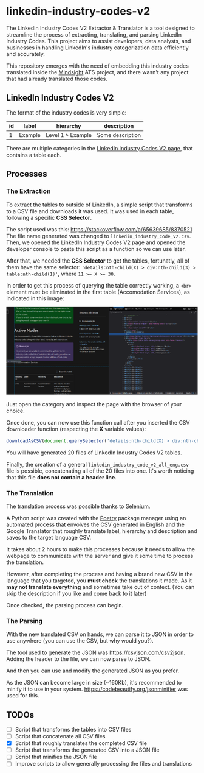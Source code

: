 # linkedin-industry-codes-v2
The LinkedIn Industry Codes V2 Extractor &amp; Translator is a tool designed to streamline the process of extracting, translating, and parsing LinkedIn Industry Codes. This project aims to assist developers, data analysts, and businesses in handling LinkedIn's industry categorization data efficiently and accurately.

This repository emerges with the need of embedding this industry codes translated inside the [Mindsight](https://mindsight.com.br) ATS project, and there wasn't any project that had already translated those codes.

## LinkedIn Industry Codes V2

The format of the industry codes is very simple:

| id | label   | hierarchy                 | description      |
|----|---------|---------------------------|------------------|
| 1  | Example | Level 1     >    Example  | Some description |

There are multiple categories in the [LinkedIn Industry Codes V2 page](https://learn.microsoft.com/pt-br/linkedin/shared/references/reference-tables/industry-codes-v2), that contains a table each.

## Processes

### The Extraction

To extract the tables to outside of LinkedIn, a simple script that transforms to a CSV file and downloads it was used. It was used in each table, following a specific **CSS Selector**.

The script used was this: https://stackoverflow.com/a/65639685/8370521
The file name generated was changed to `linkedin_industry_code_v2.csv`. Then, we opened the LinkedIn Industry Codes V2 page and opened the developer console to paste this script as a function so we can use later.

After that, we needed the **CSS Selector** to get the tables, fortunatly, all of them have the same selector: `'details:nth-child(X) > div:nth-child(3) > table:nth-child(1)'`, where `11 >= X >= 30`.

In order to get this process of querying the table correctly working, a `<br>` element must be eliminated in the first table (Accomodation Services), as indicated in this image:

![Image with developer console opened showing the <br> element](image.png)

Just open the category and inspect the page with the browser of your choice.

Once done, you can now use this function call after you inserted the CSV downloader function (respecting the **X** variable values):

```js
downloadAsCSV(document.querySelector('details:nth-child(X) > div:nth-child(3) > table:nth-child(1)'))
```

You will have generated 20 files of LinkedIn Industry Codes V2 tables.

Finally, the creation of a general `linkedin_industry_code_v2_all_eng.csv` file is possible, concatenating all of the 20 files into one.
It's worth noticing that this file **does not contain a header line**.

### The Translation

The translation process was possible thanks to [Selenium](https://www.selenium.dev/).

A Python script was created with the [Poetry](https://python-poetry.org/) package manager using an automated process that envolves the CSV generated in English and the Google Translator that roughly translate label, hierarchy and description and saves to the target language CSV.

It takes about 2 hours to make this processes because it needs to allow the webpage to communicate with the server and give it some time to process the translation.

However, after completing the process and having a brand new CSV in the language that you targeted, you **must check** the translations it made. As it **may not translate everything** and sometimes take out of context. (You can skip the description if you like and come back to it later)

Once checked, the parsing process can begin.

### The Parsing

With the new translated CSV on hands, we can parse it to JSON in order to use anywhere (you can use the CSV, but why would you?).

The tool used to generate the JSON was https://csvjson.com/csv2json.
Adding the header to the file, we can now parse to JSON.

And then you can use and modify the generated JSON as you prefer.

As the JSON can become large in size (~160Kb), it's recommended to minify it to use in your system. https://codebeautify.org/jsonminifier was used for this.

## TODOs

- [ ] Script that transforms the tables into CSV files
- [ ] Script that concatenate all CSV files
- [x] Script that roughly translates the completed CSV file
- [ ] Script that transforms the generated CSV into a JSON file
- [ ] Script that minifies the JSON file
- [ ] Improve scripts to allow generally processing the files and translations
